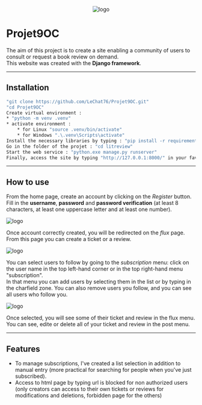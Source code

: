 <p align="center">
 <img alt="logo" src="https://github.com/LeChat76/Projet9OC/assets/119883313/836acb56-1beb-422c-afe0-bc55eb16a903">
</p>

# Projet9OC
The aim of this project is to create a site enabling a community of users to consult or request a book review on demand.  
This website was created with the __Django framework__.

--------------------------------------------------------------------------------------------------------------------------------------------------

## Installation
```sh
"git clone https://github.com/LeChat76/Projet9OC.git"
"cd Projet9OC"
Create virtual environment :
* "python -m venv .venv"
* activate environment :
    * for Linux "source .venv/bin/activate"
    * for Windows ".\.venv\Scripts\activate"
Install the necessary libraries by typing : "pip install -r requirements.txt"
Go in the folder of the projet : "cd litreview"
Start the web service : "python.exe manage.py runserver"
Finally, access the site by typing "http://127.0.0.1:8000/" in your favorite navigator
```

--------------------------------------------------------------------------------------------------------------------------------------------------

## How to use
From the home page, create an account by clicking on the *Register* button.  
Fill in the __username__, __password__ and __password verification__ (at least 8 characters, at least one uppercase letter and at least one number).

<p>
 <img alt="logo" src="https://github.com/LeChat76/Projet9OC/assets/119883313/d0a5b491-c8ca-40e7-afaa-6b66a9e81bdb">
</p>

Once account correctly created, you will be redirected on the *flux* page.
From this page you can create a ticket or a review.

<p>
 <img alt="logo" src="https://github.com/LeChat76/Projet9OC/assets/119883313/67705f30-c1d0-4246-9a4a-ecb7adc6a969">
</p>

You can select users to follow by going to the *subscription* menu: click on the user name in the top left-hand corner or in the top right-hand menu "subscription".  
In that menu you can add users by selecting them in the list or by typing in the charfield zone. You can also remove users you follow, and you can see all users who follow you.

<p>
 <img alt="logo" src="https://github.com/LeChat76/Projet9OC/assets/119883313/8a8f3eb1-974a-46a3-af2b-d5e58c78992a">
</p>

Once selected, you will see some of their ticket and review in the flux menu.  
You can see, edite or delete all of your ticket and review in the post menu.

--------------------------------------------------------------------------------------------------------------------------------------------------

## Features
* To manage subscriptions, I've created a list selection in addition to manual entry (more practical for searching for people when you've just subscribed).  
* Access to html page by typing url is blocked for non authorized users (only creators can access to their own tickets or reviews for modifications and deletions, forbidden page for the others)




